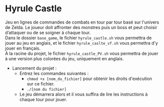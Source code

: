 # Hyrule Castle
Jeu en lignes de commandes de combats en tour par tour basé sur l'univers de Zelda. Le joueur doit affronter des monstres puis un boss et peut choisir d’attaquer ou de se soigner à chaque tour.<br>
Dans le dossier `base_game`, le fichier `hyrule_castle.sh` vous permettra de jouer au jeu en anglais, et le fichier `hyrule_caslte_vf.sh` vous permettra d'y jouer en français.<br>
À la racine du projet, le fichier `hyrule_castle_PV.sh` vous permettra de jouer à une version plus colorées du jeu, uniquement en anglais.

* Lancement du projet :
   * Entrez les commandes suivantes :
     - `chmod +x [nom_du_fichier]` pour obtenir les droits d'exécution sur ce fichier.
     - `./[nom du fichier]`
    * Le jeu démarrera alors et il vous suffira de lire les instructions à chaque tour pour jouer.
